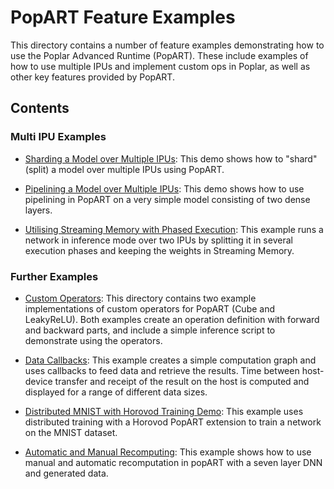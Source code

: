 # PopART Feature Examples

This directory contains a number of feature examples demonstrating how to use the Poplar Advanced Runtime (PopART). These include examples of how to use multiple IPUs and implement custom ops in Poplar, as well as other key features provided by PopART.


## Contents


### Multi IPU Examples

- [Sharding a Model over Multiple IPUs](sharding): This demo shows how to "shard" (split) a model over multiple IPUs using PopART.

- [Pipelining a Model over Multiple IPUs](pipelining): This demo shows how to use pipelining in PopART on a very simple model consisting of two dense layers.

- [Utilising Streaming Memory with Phased Execution](phased_execution): This example runs a network in inference mode over two IPUs by splitting it in several execution phases and keeping the weights in Streaming Memory.


### Further Examples

- [Custom Operators](custom_operators): This directory contains two example implementations of custom operators for PopART (Cube and LeakyReLU). Both examples create an operation definition with forward and backward parts, and include a simple inference script to demonstrate using the operators.

- [Data Callbacks](callbacks): This example creates a simple computation graph and uses callbacks to feed data and retrieve the results. Time between host-device transfer and receipt of the result on the host is computed and displayed for a range of different data sizes.

- [Distributed MNIST with Horovod Training Demo](distributed_training): This example uses distributed training with a Horovod PopART extension to train a network on the MNIST dataset.

- [Automatic and Manual Recomputing](recomputing): This example shows how to use manual and automatic recomputation in popART with a seven layer DNN and generated data.

